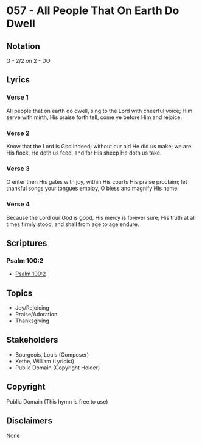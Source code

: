 # 057 - All People That On Earth Do Dwell

## Notation

G - 2/2 on 2 - DO

## Lyrics

### Verse 1

All people that on earth do dwell, sing to the Lord with cheerful voice; Him serve with mirth, His praise forth tell, come ye before Him and rejoice.

### Verse 2

Know that the Lord is God indeed; without our aid He did us make; we are His flock, He doth us feed, and for His sheep He doth us take.

### Verse 3

O enter then His gates with joy, within His courts His praise proclaim; let thankful songs your tongues employ, O bless and magnify His name.

### Verse 4

Because the Lord our God is good, His mercy is forever sure; His truth at all times firmly stood, and shall from age to age endure.


## Scriptures

### Psalm 100:2

- [Psalm 100:2](https://www.biblegateway.com/passage/?search=Psalm%20100%3A2)


## Topics

- Joy/Rejoicing
- Praise/Adoration
- Thanksgiving

## Stakeholders

- Bourgeois, Louis (Composer)
- Kethe, William (Lyricist)
- Public Domain (Copyright Holder)

## Copyright

Public Domain
(This hymn is free to use)

## Disclaimers

None

